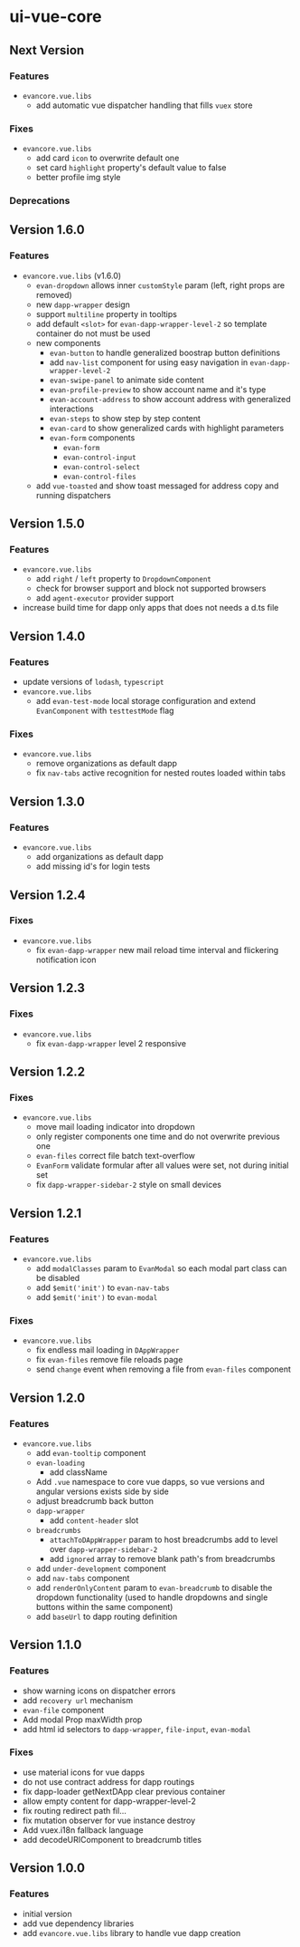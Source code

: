 # ui-vue-core

## Next Version
### Features
- `evancore.vue.libs`
  - add automatic vue dispatcher handling that fills `vuex` store

### Fixes
- `evancore.vue.libs`
  - add card `icon` to overwrite default one
  - set card `highlight` property's default value to false
  - better profile img style

### Deprecations


## Version 1.6.0
### Features
- `evancore.vue.libs` (v1.6.0)
  - `evan-dropdown` allows inner `customStyle` param (left, right props are removed)
  - new `dapp-wrapper` design
  - support `multiline` property in tooltips
  - add default `<slot>` for `evan-dapp-wrapper-level-2` so template container do not must be used
  - new components
    - `evan-button` to handle generalized boostrap button definitions
    - add `nav-list` component for using easy navigation in `evan-dapp-wrapper-level-2`
    - `evan-swipe-panel` to animate side content
    - `evan-profile-preview` to show account name and it's type
    - `evan-account-address` to show account address with generalized interactions
    - `evan-steps` to show step by step content
    - `evan-card` to show generalized cards with highlight parameters
    - `evan-form` components
      - `evan-form`
      - `evan-control-input`
      - `evan-control-select`
      - `evan-control-files` 
  - add `vue-toasted` and show toast messaged for address copy and running dispatchers


## Version 1.5.0
### Features
- `evancore.vue.libs`
  - add `right` / `left` property to `DropdownComponent`
  - check for browser support and block not supported browsers
  - add `agent-executor` provider support
- increase build time for dapp only apps that does not needs a d.ts file


## Version 1.4.0
### Features
- update versions of `lodash`, `typescript`
- `evancore.vue.libs`
  - add `evan-test-mode` local storage configuration and extend `EvanComponent` with `testtestMode` flag
  
### Fixes
- `evancore.vue.libs`
  - remove organizations as default dapp
  - fix `nav-tabs` active recognition for nested routes loaded within tabs


## Version 1.3.0
### Features
- `evancore.vue.libs`
  - add organizations as default dapp
  - add missing id's for login tests


## Version 1.2.4
### Fixes
- `evancore.vue.libs`
  - fix `evan-dapp-wrapper` new mail reload time interval and flickering notification icon


## Version 1.2.3
### Fixes
- `evancore.vue.libs`
  - fix `evan-dapp-wrapper` level 2 responsive


## Version 1.2.2
### Fixes
- `evancore.vue.libs`
  - move mail loading indicator into dropdown
  - only register components one time and do not overwrite previous one
  - `evan-files` correct file batch text-overflow
  - `EvanForm` validate formular after all values were set, not during initial set
  - fix `dapp-wrapper-sidebar-2` style on small devices


## Version 1.2.1
### Features
- `evancore.vue.libs`
  - add `modalClasses` param to `EvanModal` so each modal part class can be disabled 
  - add `$emit('init')` to `evan-nav-tabs`
  - add `$emit('init')` to `evan-modal`

### Fixes
- `evancore.vue.libs`
  - fix endless mail loading in `DAppWrapper`
  - fix `evan-files` remove file reloads page 
  - send `change` event when removing a file from `evan-files` component


## Version 1.2.0
### Features
- `evancore.vue.libs`
  - add `evan-tooltip` component
  - `evan-loading`
    - add className
  - Add `.vue` namespace to core vue dapps, so vue versions and angular versions exists side by side
  - adjust breadcrumb back button
  - `dapp-wrapper`
    - add `content-header` slot
  - `breadcrumbs`
    - `attachToDAppWrapper` param to host breadcrumbs add to level over `dapp-wrapper-sidebar-2`
    - add `ignored` array to remove blank path's from breadcrumbs
  - add `under-development` component
  - add `nav-tabs` component
  - add `renderOnlyContent` param to `evan-breadcrumb` to disable the dropdown functionality
    (used to handle dropdowns and single buttons within the same component)
  - add `baseUrl` to dapp routing definition


## Version 1.1.0
### Features
- show warning icons on dispatcher errors
- add `recovery url` mechanism
- `evan-file` component
- Add modal Prop maxWidth prop
- add html id selectors to `dapp-wrapper`, `file-input`, `evan-modal`

### Fixes
- use material icons for vue dapps
- do not use contract address for dapp routings
- fix dapp-loader getNextDApp clear previous container
- allow empty content for dapp-wrapper-level-2
- fix routing redirect path fil…
- fix mutation observer for vue instance destroy
- Add vuex.i18n fallback language
- add decodeURIComponent to breadcrumb titles


## Version 1.0.0
### Features
- initial version
- add vue dependency libraries
- add `evancore.vue.libs` library to handle vue dapp creation

